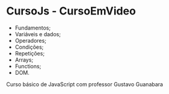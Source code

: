 # CursoJs - CursoEmVideo

* Fundamentos;
* Variáveis e dados;
* Operadores;
* Condições;
* Repetições;
* Arrays;
* Functions;
* DOM.

 Curso básico de JavaScript com professor Gustavo Guanabara
